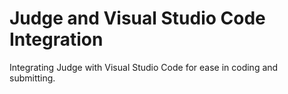 # <e>Judge and Visual Studio Code Integration
Integrating <e>Judge with Visual Studio Code for ease in coding and submitting. 
